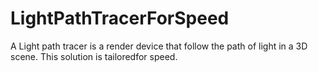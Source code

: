 # LightPathTracerForSpeed
A Light path tracer is a render device that follow the path of light in a 3D scene. This solution is tailoredfor speed.
